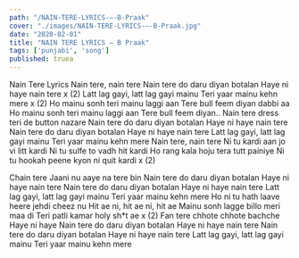 ```yaml
---
path: "/NAIN-TERE-LYRICS-–-B-Praak"
cover: "./images/NAIN-TERE-LYRICS-–-B-Praak.jpg"
date: "2020-02-01"
title: "NAIN TERE LYRICS – B Praak"
tags: ['punjabi', 'song']
published: truea
---
```


Nain Tere Lyrics
Nain tere, nain tere
Nain tere do daru diyan botalan
Haye ni haye nain tere x (2)
Latt lag gayi, latt lag gayi mainu
Teri yaar mainu kehn mere x (2)
Ho mainu sonh teri mainu laggi aan
Tere bull feem diyan dabbi aa
Ho mainu sonh teri mainu laggi aan
Tere bull feem diyan..
Nain tere dress teri de button nazare
Nain tere do daru diyan botalan
Haye ni haye nain tere
Nain tere do daru diyan botalan
Haye ni haye nain tere
Latt lag gayi, latt lag gayi mainu
Teri yaar mainu kehn mere
Nain tere, nain tere
Ni tu kardi aan jo vi litt kardi
Ni tu sulfe to vadh hit kardi
Ho rang kala hoju tera tutt painiye
Ni tu hookah peene kyon ni quit kardi x (2)






Chain tere Jaani nu aaye na tere bin
Nain tere do daru diyan botalan
Haye ni haye nain tere
Nain tere do daru diyan botalan
Haye ni haye nain tere
Latt lag gayi, latt lag gayi mainu
Teri yaar mainu kehn mere
Ho ni tu hath laave heere jehdi cheez nu
Hit ae ni, hit ae ni, hit ae
Mainu sonh lagge billo meri maa di
Teri patli kamar holy sh*t ae x (2)
Fan tere chhote chhote bachche
Haye ni haye
Nain tere do daru diyan botalan
Haye ni haye nain tere
Nain tere do daru diyan botalan
Haye ni haye nain tere
Latt lag gayi, latt lag gayi mainu
Teri yaar mainu kehn mere
